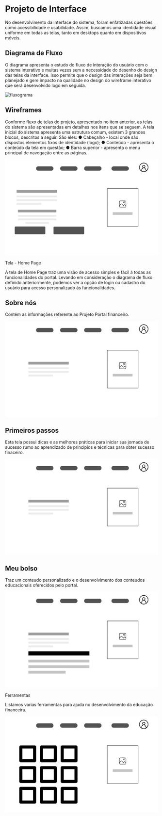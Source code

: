 
# Projeto de Interface

No desenvolvimento da interface do sistema, foram enfatizadas questões como acessibilidade e usabilidade. Assim, buscamos uma identidade visual uniforme em todas as telas, tanto em desktops quanto em dispositivos móveis.

## Diagrama de Fluxo

O diagrama apresenta o estudo do fluxo de interação do usuário com o sistema interativo e  muitas vezes sem a necessidade do desenho do design das telas da interface. Isso permite que o design das interações seja bem planejado e gere impacto na qualidade no design do wireframe interativo que será desenvolvido logo em seguida.


![fluxograma](https://github.com/ICEI-PUC-Minas-PMV-ADS/pmv-ads-2023-2-e2-proj-int-t9-pmv-ads-2023-2-e2-portal-financeiro/assets/103788266/c99a4065-d2ed-4260-9740-d2abbedb700d)


## Wireframes

Conforme fluxo de telas do projeto, apresentado no item anterior, as telas do sistema são apresentadas em detalhes nos itens que se seguem. A tela inicial do sistema apresenta uma estrutura comum, existem 3 grandes blocos, descritos a seguir. São eles: 
● Cabeçalho - local onde são dispostos elementos fixos de identidade (logo); 
● Conteúdo - apresenta o conteúdo da tela em questão; 
● Barra superior - apresenta o menu principal de navegação entre as páginas.

![wireframe1](https://github.com/ICEI-PUC-Minas-PMV-ADS/pmv-ads-2023-2-e2-proj-int-t9-pmv-ads-2023-2-e2-portal-financeiro/blob/main/docs/img/wireframe1.png)
 
Tela - Home Page

A tela de Home Page traz uma visão de acesso simples e fácil à todas as funcionalidades do portal. Levando em consideração o diagrama de fluxo definido anteriormente, podemos ver a opção de login ou cadastro do usuário para acesso personalizado às funcionalidades.

## Sobre nós

Contém as informações referente ao Projeto Portal financeiro.

![wireframe1](https://github.com/ICEI-PUC-Minas-PMV-ADS/pmv-ads-2023-2-e2-proj-int-t9-pmv-ads-2023-2-e2-portal-financeiro/blob/main/docs/img/wireframe2.png)

## Primeiros passos

Esta tela possui dicas e as melhores práticas para iniciar sua jornada de sucesso rumo ao aprendizado de principios e técnicas para obter sucesso finaceiro.

![wireframe1](https://github.com/ICEI-PUC-Minas-PMV-ADS/pmv-ads-2023-2-e2-proj-int-t9-pmv-ads-2023-2-e2-portal-financeiro/blob/main/docs/img/wireframe3.png)

## Meu bolso

Traz um conteudo personalizado e o desenvolvimento dos conteudos educacionais oferecidos pelo portal.

![wireframe1](https://github.com/ICEI-PUC-Minas-PMV-ADS/pmv-ads-2023-2-e2-proj-int-t9-pmv-ads-2023-2-e2-portal-financeiro/blob/main/docs/img/wireframe4.png)

Ferramentas

Listamos varias ferramentas para ajuda no desenvolvimento da educação financeira.

![wireframe1](https://github.com/ICEI-PUC-Minas-PMV-ADS/pmv-ads-2023-2-e2-proj-int-t9-pmv-ads-2023-2-e2-portal-financeiro/blob/main/docs/img/wireframe5.png)
